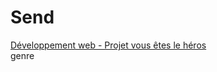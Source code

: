 # Send
<a href="https://smnarnold.com/projets/vous-etes-le-heros">Développement web - Projet vous êtes le héros</a><br>
genre
